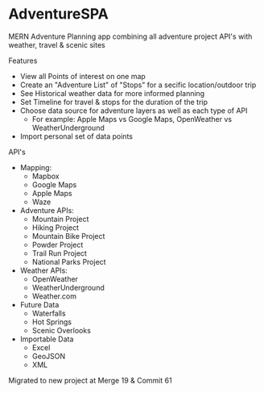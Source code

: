 # AdventureSPA
MERN Adventure Planning app combining all adventure project API's with weather, travel &amp; scenic sites


Features
- View all Points of interest on one map
- Create an "Adventure List" of "Stops" for a secific location/outdoor trip
- See Historical weather data for more informed planning
- Set Timeline for travel & stops for the duration of the trip
- Choose data source for adventure layers as well as each type of API
  - For example: Apple Maps vs Google Maps, OpenWeather vs WeatherUnderground
- Import personal set of data points

API's
- Mapping:
  - Mapbox
  - Google Maps
  - Apple Maps
  - Waze
- Adventure APIs:
  - Mountain Project
  - Hiking Project
  - Mountain Bike Project
  - Powder Project
  - Trail Run Project
  - National Parks Project
- Weather APIs:
  - OpenWeather
  - WeatherUnderground
  - Weather.com
- Future Data
  - Waterfalls
  - Hot Springs
  - Scenic Overlooks
- Importable Data
  - Excel
  - GeoJSON
  - XML


Migrated to new project at Merge 19 & Commit 61
